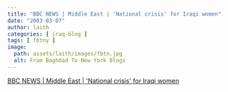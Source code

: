 ```yaml
---
title: "BBC NEWS | Middle East | 'National crisis' for Iraqi women"
date: "2003-03-07"
author: laith
categories: [ iraq-blog ]
tags: [ fbtny ]
image:
  path: assets/laith/images/fbtn.jpg
  alt: From Baghdad To New York Blogs
---
```


[BBC NEWS | Middle East | 'National crisis' for Iraqi women](https://news.bbc.co.uk/2/hi/middle_east/7282064.stm)
